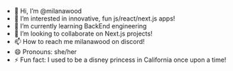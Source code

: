 - 👋 Hi, I’m @milanawood
- 👀 I’m interested in innovative, fun js/react/next.js apps!
- 🌱 I’m currently learning BackEnd engineering
- 💞️ I’m looking to collaborate on Next.js projects!
- 📫 How to reach me milanawood on discord!
- 😄 Pronouns: she/her
- ⚡ Fun fact: I used to be a disney princess in California once upon a time! 

<!---
milanawood/milanawood is a ✨ special ✨ repository because its `README.md` (this file) appears on your GitHub profile.
You can click the Preview link to take a look at your changes.
--->
